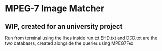 # MPEG-7 Image Matcher
## WIP, created for an university project
Run from terminal using the lines inside run.txt
EHD.txt and DCD.txt are the two databases, created alongside the queries using MPEG7Fex
